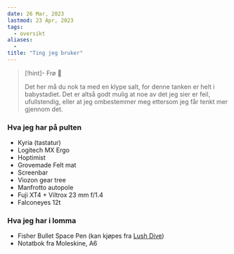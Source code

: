 ```yaml
---
date: 26 Mar, 2023
lastmod: 23 Apr, 2023
tags:
  - oversikt
aliases:
  - 
title: "Ting jeg bruker"
---
```

> [!hint]- Frø  🌱
>
> Det her må du nok ta med en klype salt, for denne tanken er helt i babystadiet. Det er altså godt mulig at noe av det jeg sier er feil, ufullstendig, eller at jeg ombestemmer meg ettersom jeg får tenkt mer gjennom det.

### Hva jeg har på pulten

-   Kyria (tastatur)
-   Logitech MX Ergo
-   Hoptimist
-   Grovemade Felt mat
-   Screenbar
-   Viozon gear tree
-   Manfrotto autopole
-   Fuji XT4 + Viltrox 23 mm f/1.4
-   Falconeyes 12t

### Hva jeg har i lomma

- Fisher Bullet Space Pen (kan kjøpes fra [Lush Dive](https://www.lushdive.no/products/fisher-spacepen-black-matte))
- Notatbok fra Moleskine, A6
